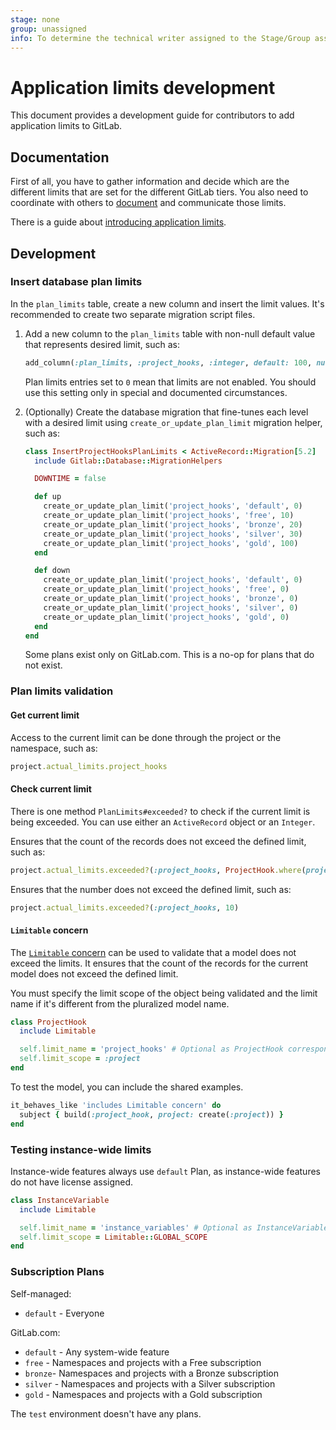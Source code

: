 ```yaml
---
stage: none
group: unassigned
info: To determine the technical writer assigned to the Stage/Group associated with this page, see https://about.gitlab.com/handbook/engineering/ux/technical-writing/#assignments
---
```


# Application limits development

This document provides a development guide for contributors to add application
limits to GitLab.

## Documentation

First of all, you have to gather information and decide which are the different
limits that are set for the different GitLab tiers. You also need to
coordinate with others to [document](../administration/instance_limits.md)
and communicate those limits.

There is a guide about [introducing application
limits](https://about.gitlab.com/handbook/product/product-processes/#introducing-application-limits).

## Development

### Insert database plan limits

In the `plan_limits` table, create a new column and insert the limit values.
It's recommended to create two separate migration script files.

1. Add a new column to the `plan_limits` table with non-null default value that
   represents desired limit, such as:

   ```ruby
   add_column(:plan_limits, :project_hooks, :integer, default: 100, null: false)
   ```

   Plan limits entries set to `0` mean that limits are not enabled. You should
   use this setting only in special and documented circumstances.

1. (Optionally) Create the database migration that fine-tunes each level with a
   desired limit using `create_or_update_plan_limit` migration helper, such as:

   ```ruby
   class InsertProjectHooksPlanLimits < ActiveRecord::Migration[5.2]
     include Gitlab::Database::MigrationHelpers

     DOWNTIME = false

     def up
       create_or_update_plan_limit('project_hooks', 'default', 0)
       create_or_update_plan_limit('project_hooks', 'free', 10)
       create_or_update_plan_limit('project_hooks', 'bronze', 20)
       create_or_update_plan_limit('project_hooks', 'silver', 30)
       create_or_update_plan_limit('project_hooks', 'gold', 100)
     end

     def down
       create_or_update_plan_limit('project_hooks', 'default', 0)
       create_or_update_plan_limit('project_hooks', 'free', 0)
       create_or_update_plan_limit('project_hooks', 'bronze', 0)
       create_or_update_plan_limit('project_hooks', 'silver', 0)
       create_or_update_plan_limit('project_hooks', 'gold', 0)
     end
   end
   ```

   Some plans exist only on GitLab.com. This is a no-op for plans
   that do not exist.

### Plan limits validation

#### Get current limit

Access to the current limit can be done through the project or the namespace,
such as:

```ruby
project.actual_limits.project_hooks
```

#### Check current limit

There is one method `PlanLimits#exceeded?` to check if the current limit is
being exceeded. You can use either an `ActiveRecord` object or an `Integer`.

Ensures that the count of the records does not exceed the defined limit, such as:

```ruby
project.actual_limits.exceeded?(:project_hooks, ProjectHook.where(project: project))
```

Ensures that the number does not exceed the defined limit, such as:

```ruby
project.actual_limits.exceeded?(:project_hooks, 10)
```

#### `Limitable` concern

The [`Limitable` concern](https://gitlab.com/gitlab-org/gitlab/blob/master/app/models/concerns/limitable.rb)
can be used to validate that a model does not exceed the limits. It ensures
that the count of the records for the current model does not exceed the defined
limit.

You must specify the limit scope of the object being validated
and the limit name if it's different from the pluralized model name.

```ruby
class ProjectHook
  include Limitable

  self.limit_name = 'project_hooks' # Optional as ProjectHook corresponds with project_hooks
  self.limit_scope = :project
end
```

To test the model, you can include the shared examples.

```ruby
it_behaves_like 'includes Limitable concern' do
  subject { build(:project_hook, project: create(:project)) }
end
```

### Testing instance-wide limits

Instance-wide features always use `default` Plan, as instance-wide features
do not have license assigned.

```ruby
class InstanceVariable
  include Limitable

  self.limit_name = 'instance_variables' # Optional as InstanceVariable corresponds with instance_variables
  self.limit_scope = Limitable::GLOBAL_SCOPE
end
```

### Subscription Plans

Self-managed:

- `default` - Everyone

GitLab.com:

- `default` - Any system-wide feature
- `free` - Namespaces and projects with a Free subscription
- `bronze`- Namespaces and projects with a Bronze subscription
- `silver` - Namespaces and projects with a Silver subscription
- `gold` - Namespaces and projects with a Gold subscription

The `test` environment doesn't have any plans.
